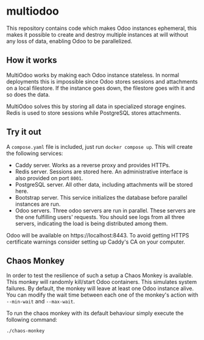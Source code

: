 # multiodoo
This repository contains code which makes Odoo instances ephemeral, this makes it possible to create and destroy
multiple instances at will without any loss of data, enabling Odoo to be parallelized.

## How it works
MultiOdoo works by making each Odoo instance stateless. In normal deployments this is impossible since
Odoo stores sessions and attachments on a local filestore. If the instance goes down, the filestore goes with it and
so does the data.

MultiOdoo solves this by storing all data in specialized storage engines. Redis is used to store sessions while
PostgreSQL stores attachments.

## Try it out
A `compose.yaml` file is included, just run `docker compose up`. This will create the following services:

* Caddy server. Works as a reverse proxy and provides HTTPs.
* Redis server. Sessions are stored here. An administrative interface is also provided on port `8001`.
* PostgreSQL server. All other data, including attachments will be stored here.
* Bootstrap server. This service initializes the database before parallel instances are run. 
* Odoo servers. Three odoo servers are run in parallel. These servers are the one fulfilling users' requests. 
  You should see logs from all three servers, indicating the load is being distributed among them.

Odoo will be available on https://localhost:8443. To avoid getting HTTPS certificate warnings consider
setting up Caddy's CA on your computer.

## Chaos Monkey
In order to test the resilience of such a setup a Chaos Monkey is available. This monkey will randomly
kill/start Odoo containers. This simulates system failures. By default, the monkey will leave at least one
Odoo instance alive. You can modify the wait time between each one of the monkey's action with
`--min-wait` and `--max-wait`.

To run the chaos monkey with its default behaviour simply execute the following command:

```shell
./chaos-monkey
```
